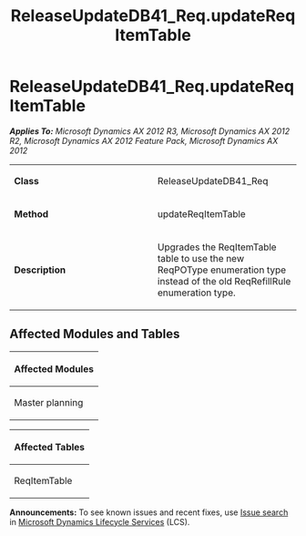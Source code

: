 ﻿---
title: ReleaseUpdateDB41_Req.updateReqItemTable
TOCTitle: ReleaseUpdateDB41_Req.updateReqItemTable
ms:assetid: 84151dcb-fd11-92b7-eeaf-f153e127a5a2
ms:mtpsurl: https://msdn.microsoft.com/en-us/library/JJ686003(v=AX.60)
ms:contentKeyID: 49709453
ms.date: 05/18/2015
mtps_version: v=AX.60
---

# ReleaseUpdateDB41\_Req.updateReqItemTable 


_**Applies To:** Microsoft Dynamics AX 2012 R3, Microsoft Dynamics AX 2012 R2, Microsoft Dynamics AX 2012 Feature Pack, Microsoft Dynamics AX 2012_

<table>
<colgroup>
<col style="width: 50%" />
<col style="width: 50%" />
</colgroup>
<tbody>
<tr class="odd">
<td><p><strong>Class</strong></p></td>
<td><p>ReleaseUpdateDB41_Req</p></td>
</tr>
<tr class="even">
<td><p><strong>Method</strong></p></td>
<td><p>updateReqItemTable</p></td>
</tr>
<tr class="odd">
<td><p><strong>Description</strong></p></td>
<td><p>Upgrades the ReqItemTable table to use the new ReqPOType enumeration type instead of the old ReqRefillRule enumeration type.</p></td>
</tr>
</tbody>
</table>


## Affected Modules and Tables

<table>
<colgroup>
<col style="width: 100%" />
</colgroup>
<thead>
<tr class="header">
<th><p>Affected Modules</p></th>
</tr>
</thead>
<tbody>
<tr class="odd">
<td><p>Master planning</p></td>
</tr>
</tbody>
</table>


<table>
<colgroup>
<col style="width: 100%" />
</colgroup>
<thead>
<tr class="header">
<th><p>Affected Tables</p></th>
</tr>
</thead>
<tbody>
<tr class="odd">
<td><p>ReqItemTable</p></td>
</tr>
</tbody>
</table>

  
**Announcements:** To see known issues and recent fixes, use [Issue search](http://go.microsoft.com/fwlink/?linkid=389258) in [Microsoft Dynamics Lifecycle Services](http://go.microsoft.com/fwlink/?linkid=306505) (LCS).

